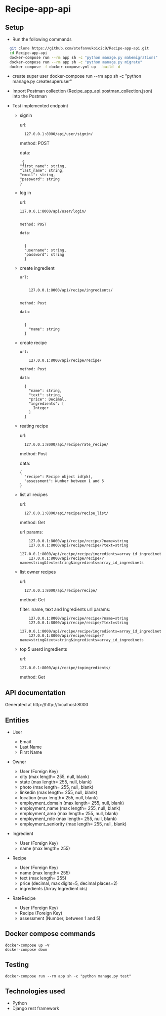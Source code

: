 # Recipe-app-api
## Setup
  - Run the following commands
  ```bash
    git clone https://github.com/stefanvukoicic9/Recipe-app-api.git
    cd Recipe-app-api
    docker-compose run --rm app sh -c "python manage.py makemigrations"
    docker-compose run --rm app sh -c "python manage.py migrate"
    docker-compose -f docker-compose.yml up --build -d
  ```
  
  - create super user
        docker-compose run --rm app sh -c "python manage.py createsuperuser"
        
  - Import Postman collection (Recipe_app_api.postman_collection.json) into the Postman
  
  - Test implemented endpoint
  
    - signin
    
        url:
        
            127.0.0.1:8000/api/user/signin/

         method: POST

         data: 


           {
          "first_name": string,
          "last_name": string,
          "email": string,
          "password": string
          }
          
          
    - log in

         url:
         
          127.0.0.1:8000/api/user/login/
        
         
          method: POST

          data:
          
         
            {
            "username": string,
            "password": string
            }
          
          
    - create ingredient
   
          url:
          
          
              127.0.0.1:8000/api/recipe/ingredients/
          
          
          method: Post

          data:
          
         
            {
              "name": string
            }
          
          
    - create recipe
   
          url:
          
              127.0.0.1:8000/api/recipe/recipe/
              
          method: Post

          data:
          
            {
              "name": string,
              "text": string,
              "price": Decimal,
              "ingredients": [
                Integer
              ]
            }
          
          
    - reating recipe
   
        url:
        
        
            127.0.0.1:8000/api/recipe/rate_recipe/
        
        
        method: Post

        data:
        
          {
            "recipe": Recipe object id(pk),
            "assessment": Number between 1 and 5
          }
        
        
    - list all recipes
   
        url:
        
        
            127.0.0.1:8000/api/recipe/recipe_list/
        
        
        method: Get
        
        url params: 
        
              127.0.0.1:8000/api/recipe/recipe/?name=string
              127.0.0.1:8000/api/recipe/recipe/?text=string
              127.0.0.1:8000/api/recipe/recipe/ingredients=array_id_ingredinets
              127.0.0.1:8000/api/recipe/recipe/?name=string&text=string&ingredients=array_id_ingredinets
      
    - list owner recipes
   
        url:
        
        
            127.0.0.1:8000/api/recipe/recipe/
       
        
        method: Get 
        
        filter: name, text and Ingredients
        url params: 
        
              127.0.0.1:8000/api/recipe/recipe/?name=string
              127.0.0.1:8000/api/recipe/recipe/?text=string
              127.0.0.1:8000/api/recipe/recipe/ingredients=array_id_ingredinets
              127.0.0.1:8000/api/recipe/recipe/?name=string&text=string&ingredients=array_id_ingredinets
      
    - top 5 userd ingredients
   
        url:
        
        
          127.0.0.1:8000/api/recipe/topingredients/
        
        
        method: Get 
## API documentation
  Generated at http://http://localhost:8000
      
## Entities
  - User
    * Email
    * Last Name
    * First Name

  - Owner
    * User (Foreign Key)
    * city (max length= 255, null, blank)
    * state (max length= 255, null, blank)
    * photo (max length= 255, null, blank)
    * linkedin (max length= 255, null, blank)
    * location (max length= 255, null, blank)
    * employment_domain (max length= 255, null, blank)
    * employment_name (max length= 255, null, blank)
    * employment_area (max length= 255, null, blank)
    * employment_role (max length= 255, null, blank)
    * employment_seniority (max length= 255, null, blank)

  - Ingredient
    * User (Foreign Key)
    * name (max length= 255)
  
  - Recipe
    * User (Foreign Key)
    * name (max length= 255)
    * text (max length= 255)
    * price (decimal, max digits=5, decimal places=2)
    * ingredients (Array Ingredient ids)
   
  - RateRecipe
    * User (Foreign Key)
    * Recipe (Foreign Key)
    * assessment (Number, between 1 and 5)
    
## Docker compose commands
    docker-compose up -V
    docker-compose down
    
## Testing
    docker-compose run --rm app sh -c "python manage.py test"
    
## Technologies used
  - Python
  - Django rest framework
